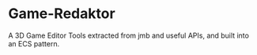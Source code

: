 # Game-Redaktor
A 3D Game Editor Tools extracted from jmb and useful APIs, and built into an ECS pattern.
